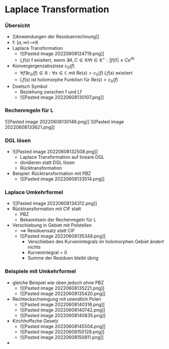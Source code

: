 # Laplace Transformation
### Übersicht
+ [[Anwendungen der Residuenrechnung]]
+ f: $[a,\infty)$-->ℝ
+ Laplace Transformation 
	+ ![[Pasted image 20220608124719.png]]
	+ $Lf(s)$ f existiert, wenn $∃A,C∈ℝ ∀t∈ℝ^+:|f(t)|≤Ce^{At}$
+ Konvergergenzabszisse $c_0(f)$
	+ $∀f∃c_0(f)∈ℝ:∀s∈ℂ$ mit $Re(s)>c_0(f)$ $Lf(s)$ existiert
	+ $Lf(s)$ ist holomorphe Funktion für $Re(s)>c_0(f)$
+ Doetsch Symbol
	+ Beziehung zwischen f und Lf
	+ ![[Pasted image 20220608130107.png]]

### Rechenregeln für L
![[Pasted image 20220608130146.png]]
![[Pasted image 20220608133621.png]]

### DGL lösen
+ ![[Pasted image 20220608132508.png]]
	+  Laplace Transformation auf lineare DGL
	+ dividieren statt DGL lösen  
	+ Rücktransformation
+ Beispiel: Rücktransformation mit PBZ
	+ ![[Pasted image 20220608133514.png]]

### Laplace Umkehrformel
+ ![[Pasted image 20220608134312.png]]
+ Rücktransformation mit CIF statt
	+ PBZ
	+ Bekanntsein der Rechenregeln für L
+ Verschiebung in Gebiet mit Polstellen
	+ ==> Residuensatz statt CIF
	+ ![[Pasted image 20220608135348.png]]
		+  Verschieben des Kurvenintegrals im holomorphen Gebiet ändert nichts
		+  Kurvenintegral = 0
		+  Summe der Residuen bleibt übrig

### Beispiele mit Umkehrformel 
+ gleiche Beispiel wie oben jedoch ohne PBZ
	+ ![[Pasted image 20220608135221.png]]
	+ ![[Pasted image 20220608135420.png]]
+ Rechteckschwingung mit unendlich Polen
	+ ![[Pasted image 20220608140316.png]]
	+ ![[Pasted image 20220608140742.png]]
	+ ![[Pasted image 20220608140835.png]]
+ Kirchhoffsche Gesetz
	+ ![[Pasted image 20220608145504.png]]
	+ ![[Pasted image 20220608150128.png]]
	+ ![[Pasted image 20220608150811.png]]
+ 